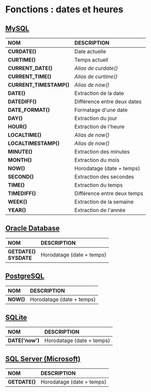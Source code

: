 # Fonctions : dates et heures

## [MySQL](https://dev.mysql.com/doc/)

|NOM|DESCRIPTION|
|:--|:--|
|**CURDATE()**|Date actuelle|
|**CURTIME()**|Temps actuell|
|**CURRENT_DATE()**|_Alias de curdate()_|
|**CURRENT_TIME()**|_Alias de curtime()_|
|**CURRENT_TIMESTAMP()**|_Alias de now()_|
|**DATE()**|Extraction de la date|
|**DATEDIFF()**|Différence entre deux dates|
|**DATE_FORMAT()**|Formatage d'une date|
|**DAY()**|Extraction du jour|
|**HOUR()**|Extraction de l'heure|
|**LOCALTIME()**|_Alias de now()_|
|**LOCALTIMESTAMP()**|_Alias de now()_|
|**MINUTE()**|Extraction des minutes|
|**MONTH()**|Extraction du mois|
|**NOW()**|Horodatage (date + temps)|
|**SECOND()**|Extraction des secondes|
|**TIME()**|Extraction du temps|
|**TIMEDIFF()**|Différence entre deux temps|
|**WEEK()**|Extraction de la semaine|
|**YEAR()**|Extraction de l'année|

## [Oracle Database](https://docs.oracle.com/cd/B19306_01/index.htm)

|NOM|DESCRIPTION|
|:--|:--|
|**GETDATE()<br>SYSDATE**|Horodatage (date + temps)|

## [PostgreSQL](https://docs.postgresql.fr/)

|NOM|DESCRIPTION|
|:--|:--|
|**NOW()**|Horodatage (date + temps)|

## [SQLite](https://sqlite.org/docs.html)

|NOM|DESCRIPTION|
|:--|:--|
|**DATE('now')**|Horodatage (date + temps)|

## [SQL Server (Microsoft)](https://docs.microsoft.com/fr-fr/sql)

|NOM|DESCRIPTION|
|:--|:--|
|**GETDATE()**|Horodatage (date + temps)|

